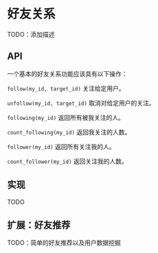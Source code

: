 # 好友关系

TODO：添加描述


## API

一个基本的好友关系功能应该具有以下操作：

``follow(my_id, target_id)`` 关注给定用户。

``unfollow(my_id, target_id)`` 取消对给定用户的关注。

``following(my_id)`` 返回所有被我关注的人。

``count_following(my_id)`` 返回我关注的人数。

``follower(my_id)`` 返回所有关注我的人。

``count_follower(my_id)`` 返回关注我的人数。


## 实现

TODO


## 扩展：好友推荐

TODO：简单的好友推荐以及用户数据挖掘
